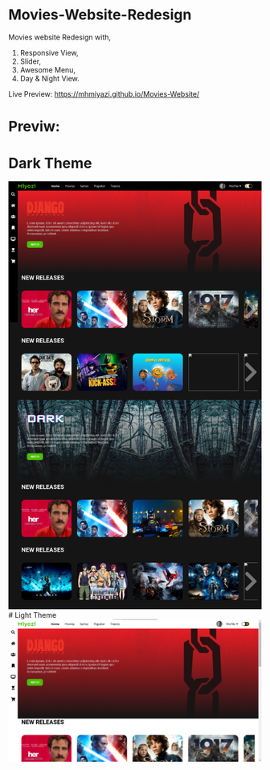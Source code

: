 # Movies-Website-Redesign
Movies website Redesign with,

1. Responsive View,
2. Slider,
3. Awesome Menu,
4. Day & Night View.

Live Preview: https://mhmiyazi.github.io/Movies-Website/
# Previw:
# Dark Theme
<img class="profile-picture" src="img/fullView.png" alt="MH Miyazi's Design Full Preview">
# Light Theme
<img class="profile-picture" src="img/FullPreviewLightTheme.png" alt="MH Miyazi's Design Full Preview">

